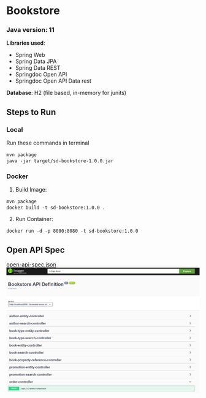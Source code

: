 # Bookstore
### Java version: 11

**Libraries used**:
* Spring Web
* Spring Data JPA
* Spring Data REST
* Springdoc Open API
*  Springdoc Open API Data rest
  
**Database**: H2 (file based, in-memory for junits)


## Steps to Run
### Local 
Run these commands in terminal

```
mvn package
java -jar target/sd-bookstore-1.0.0.jar
```

### Docker
1) Build Image:
```
mvn package
docker build -t sd-bookstore:1.0.0 .
```
2) Run Container:
```
docker run -d -p 8080:8080 -t sd-bookstore:1.0.0
```

## Open API Spec
[open-api-spec.json](open-api-spec.json)
![Swagger Screenshot](swagger-screenshot.png)
